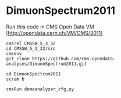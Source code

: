 # DimuonSpectrum2011

Run this code in CMS Open Data VM [http://opendata.cern.ch/VM/CMS/2011]
```
cmsrel CMSSW_5_3_32
cd CMSSW_5_3_32/src
cmsenv
git clone https://github.com/cms-opendata-analyses/DimuonSpectrum2011.git

cd DimuonSpectrum2011
scram b

cmsRun demoanalyzer_cfg.py
```


